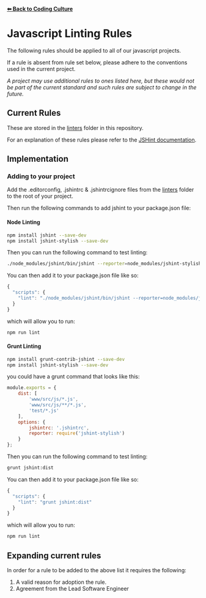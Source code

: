 **[⬅ Back to Coding Culture](../README.md)**

# Javascript Linting Rules

The following rules should be applied to all of our javascript projects.

If a rule is absent from rule set below, please adhere to the conventions used in the current project.

_A project may use additional rules to ones listed here, but these would not be part of the current standard and such
rules are subject to change in the future._

## Current Rules

These are stored in the [linters](https://github.com/doinginc/culture/tree/master/linters) folder in this repository.

For an explanation of these rules please refer to the [JSHint documentation](http://jshint.com/docs/options/).

## Implementation

### Adding to your project

Add the .editorconfig, .jshintrc & .jshintrcignore files from the [linters](https://github.com/doinginc/culture/tree/master/linters) folder to the root of your project.

Then run the following commands to add jshint to your package.json file:

#### Node Linting

```bash
npm install jshint --save-dev
npm install jshint-stylish --save-dev
```

Then you can run the following command to test linting:

```bash
./node_modules/jshint/bin/jshint --reporter=node_modules/jshint-stylish ./path/to/js
```

You can then add it to your package.json file like so:

```js
{
  "scripts": {
    "lint": "./node_modules/jshint/bin/jshint --reporter=node_modules/jshint-stylish" ./path/to/js
  }
}
```

which will allow you to run:

```bash
npm run lint
```

#### Grunt Linting

```bash
npm install grunt-contrib-jshint --save-dev
npm install jshint-stylish --save-dev
```

you could have a grunt command that looks like this:

```js
module.exports = {
	dist: [
		'www/src/js/*.js',
		'www/src/js/**/*.js',
		'test/*.js'
	],
	options: {
		jshintrc: '.jshintrc',
		reporter: require('jshint-stylish')
	}
};
```

Then you can run the following command to test linting:

```bash
grunt jshint:dist
```

You can then add it to your package.json file like so:

```js
{
  "scripts": {
    "lint": "grunt jshint:dist"
  }
}
```

which will allow you to run:

```bash
npm run lint
```

## Expanding current rules

In order for a rule to be added to the above list it requires the following:

1. A valid reason for adoption the rule.
1. Agreement from the Lead Software Engineer
